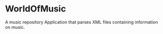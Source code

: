 # WorldOfMusic
A music repository Application that parses XML files containing information on music.
